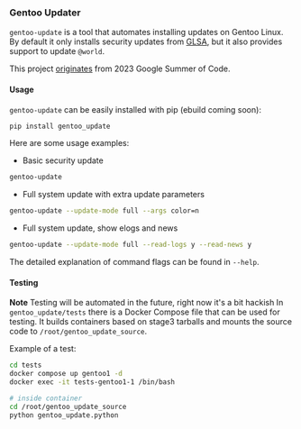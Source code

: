 ### Gentoo Updater

`gentoo-update` is a tool that automates installing updates on Gentoo Linux. 
By default it only installs security updates from [GLSA](https://security.gentoo.org/glsa/), 
but it also provides support to update `@world`.  

This project 
[originates](https://wiki.gentoo.org/wiki/Google_Summer_of_Code/2023/Ideas/Automated_Gentoo_system_updater) 
from 2023 Google Summer of Code.


#### Usage
`gentoo-update` can be easily installed with pip (ebuild coming soon):
```bash
pip install gentoo_update
```

Here are some usage examples:
* Basic security update
```bash
gentoo-update
```

* Full system update with extra update parameters
```bash
gentoo-update --update-mode full --args color=n
```

* Full system update, show elogs and news
```bash
gentoo-update --update-mode full --read-logs y --read-news y
```

The detailed explanation of command flags can be found in `--help`.  


#### Testing
**Note** Testing will be automated in the future, right now it's a bit hackish
In `gentoo_update/tests` there is a Docker Compose file that 
can be used for testing. It builds containers based on stage3 
tarballs and mounts the source code to `/root/gentoo_update_source`.  

Example of a test:
```bash
cd tests
docker compose up gentoo1 -d
docker exec -it tests-gentoo1-1 /bin/bash

# inside container
cd /root/gentoo_update_source
python gentoo_update.python
```

